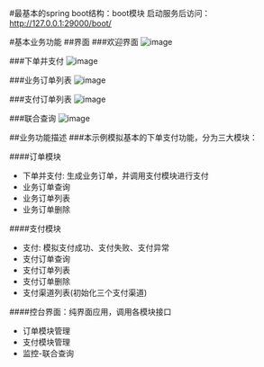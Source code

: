 #最基本的spring boot结构：boot模块
启动服务后访问：
http://127.0.0.1:29000/boot/


#基本业务功能
##界面
###欢迎界面
![image](https://github.com/zhchm101/micro/blob/master/screenshots/welcome.png)

###下单并支付
![image](https://github.com/zhchm101/micro/blob/master/screenshots/add-order-info.png)

###业务订单列表
![image](https://github.com/zhchm101/micro/blob/master/screenshots/order-info-list.png)

###支付订单列表
![image](https://github.com/zhchm101/micro/blob/master/screenshots/pay-info-list.png)

###联合查询
![image](https://github.com/zhchm101/micro/blob/master/screenshots/union.png)

##业务功能描述
###本示例模拟基本的下单支付功能，分为三大模块：

####订单模块
* 下单并支付: 生成业务订单，并调用支付模块进行支付
* 业务订单查询
* 业务订单列表
* 业务订单删除

####支付模块
* 支付: 模拟支付成功、支付失败、支付异常
* 支付订单查询
* 支付订单列表
* 支付订单删除
* 支付渠道列表(初始化三个支付渠道)

####控台界面：纯界面应用，调用各模块接口
* 订单模块管理
* 支付模块管理
* 监控-联合查询
